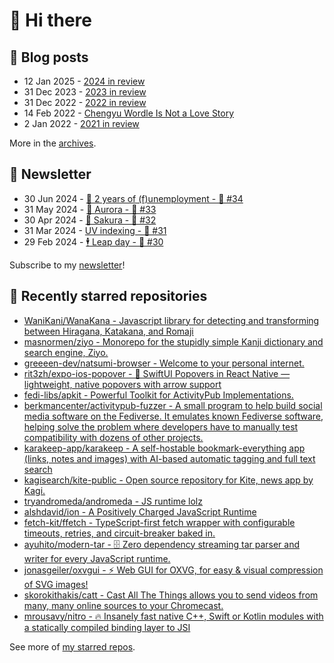# 👋 Hi there

## 📝 Blog posts

<!-- feed start -->
- 12 Jan 2025 - [2024 in review](https://cheeaun.com/blog/2025/01/2024-in-review/)
- 31 Dec 2023 - [2023 in review](https://cheeaun.com/blog/2023/12/2023-in-review/)
- 31 Dec 2022 - [2022 in review](https://cheeaun.com/blog/2022/12/2022-in-review/)
- 14 Feb 2022 - [Chengyu Wordle Is Not a Love Story](https://cheeaun.com/blog/2022/02/chengyu-wordle-is-not-a-love-story/)
- 2 Jan 2022 - [2021 in review](https://cheeaun.com/blog/2022/01/2021-in-review/)
<!-- feed end -->

More in the [archives](https://cheeaun.com/blog/archives/).

## 📰 Newsletter

<!-- newsletter start -->
- 30 Jun 2024 - [🎂 2 years of (f)unemployment - 🥫 #34](https://cheeaun.substack.com/p/2-years-of-funemployment-34)
- 31 May 2024 - [🌌 Aurora - 🥫 #33](https://cheeaun.substack.com/p/aurora-33)
- 30 Apr 2024 - [🌸 Sakura - 🥫 #32](https://cheeaun.substack.com/p/sakura-32)
- 31 Mar 2024 - [UV indexing - 🥫 #31](https://cheeaun.substack.com/p/uv-indexing-31)
- 29 Feb 2024 - [🕴️ Leap day - 🥫 #30](https://cheeaun.substack.com/p/leap-day-30)
<!-- newsletter end -->

Subscribe to my [newsletter](https://cheeaun.substack.com/)!

## 🌟 Recently starred repositories

<!-- starred repos start -->
- [WaniKani/WanaKana - Javascript library for detecting and transforming between Hiragana, Katakana, and Romaji](https://github.com/WaniKani/WanaKana)
- [masnormen/ziyo - Monorepo for the stupidly simple Kanji dictionary and search engine, Ziyo.](https://github.com/masnormen/ziyo)
- [greeeen-dev/natsumi-browser - Welcome to your personal internet.](https://github.com/greeeen-dev/natsumi-browser)
- [rit3zh/expo-ios-popover - 🎯 SwiftUI Popovers in React Native — lightweight, native popovers with arrow support](https://github.com/rit3zh/expo-ios-popover)
- [fedi-libs/apkit - Powerful Toolkit for ActivityPub Implementations.](https://github.com/fedi-libs/apkit)
- [berkmancenter/activitypub-fuzzer - A small program to help build social media software on the Fediverse. It emulates known Fediverse software, helping solve the problem where developers have to manually test compatibility with dozens of other projects.](https://github.com/berkmancenter/activitypub-fuzzer)
- [karakeep-app/karakeep - A self-hostable bookmark-everything app (links, notes and images) with AI-based automatic tagging and full text search](https://github.com/karakeep-app/karakeep)
- [kagisearch/kite-public - Open source repository for Kite, news app by Kagi.](https://github.com/kagisearch/kite-public)
- [tryandromeda/andromeda - JS runtime lolz](https://github.com/tryandromeda/andromeda)
- [alshdavid/ion - A Positively Charged JavaScript Runtime ](https://github.com/alshdavid/ion)
- [fetch-kit/ffetch - TypeScript-first fetch wrapper with configurable timeouts, retries, and circuit-breaker baked in.](https://github.com/fetch-kit/ffetch)
- [ayuhito/modern-tar - 🗄 Zero dependency streaming tar parser and writer for every JavaScript runtime.](https://github.com/ayuhito/modern-tar)
- [jonasgeiler/oxvgui - ⚡ Web GUI for OXVG, for easy & visual compression of SVG images!](https://github.com/jonasgeiler/oxvgui)
- [skorokithakis/catt - Cast All The Things allows you to send videos from many, many online sources to your Chromecast.](https://github.com/skorokithakis/catt)
- [mrousavy/nitro - 🔥 Insanely fast native C++, Swift or Kotlin modules with a statically compiled binding layer to JSI](https://github.com/mrousavy/nitro)
<!-- starred repos end -->

See more of [my starred repos](https://github.com/stars/cheeaun/).
